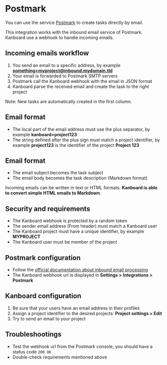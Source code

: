 Postmark
========

You can use the service [Postmark](https://postmarkapp.com/) to create tasks directly by email.

This integration works with the inbound email service of Postmark.
Kanboard use a webhook to handle incoming emails.

Incoming emails workflow
------------------------

1. You send an email to a specific address, by example **something+myproject@inbound.mydomain.tld**
2. Your email is forwarded to Postmark SMTP servers
3. Postmark call the Kanboard webhook with the email in JSON format
4. Kanboard parse the received email and create the task to the right project

Note: New tasks are automatically created in the first column.

Email format
------------

- The local part of the email address must use the plus separator, by example **kanboard+project123**
- The string defined after the plus sign must match a project identifier, by example **project123** is the identifier of the project **Project 123**

Email format
------------

- The email subject becomes the task subject
- The email body becomes the task description (Markdown format)

Incoming emails can be written in text or HTML formats.
**Kanboard is able to convert simple HTML emails to Markdown**.

Security and requirements
-------------------------

- The Kanboard webhook is protected by a random token
- The sender email address (From header) must match a Kanboard user
- The Kanboard project must have a unique identifier, by example **MYPROJECT**
- The Kanboard user must be member of the project

Postmark configuration
----------------------

- Follow the [official documentation about inbound email processing](http://developer.postmarkapp.com/developer-process-configure.html)
- The Kanboard webhook url is displayed in **Settings > Integrations > Postmark**

Kanboard configuration
----------------------

1. Be sure that your users have an email address in their profiles
2. Assign a project identifier to the desired projects: **Project settings > Edit**
3. Try to send an email to your project

Troubleshootings
----------------

- Test the webhook url from the Postmark console, you should have a status code `200 OK`
- Double-check requirements mentioned above
